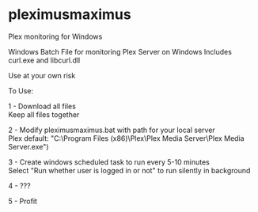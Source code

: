 # pleximusmaximus
Plex monitoring for Windows

Windows Batch File for monitoring Plex Server on Windows
Includes curl.exe and libcurl.dll

Use at your own risk

To Use:

1 - Download all files  
Keep all files together

2 - Modify pleximusmaximus.bat with path for your local server  
Plex default: "C:\Program Files (x86)\Plex\Plex Media Server\Plex Media Server.exe")

3 - Create windows scheduled task to run every 5-10 minutes  
Select "Run whether user is logged in or not" to run silently in background

4 - ???

5 - Profit

